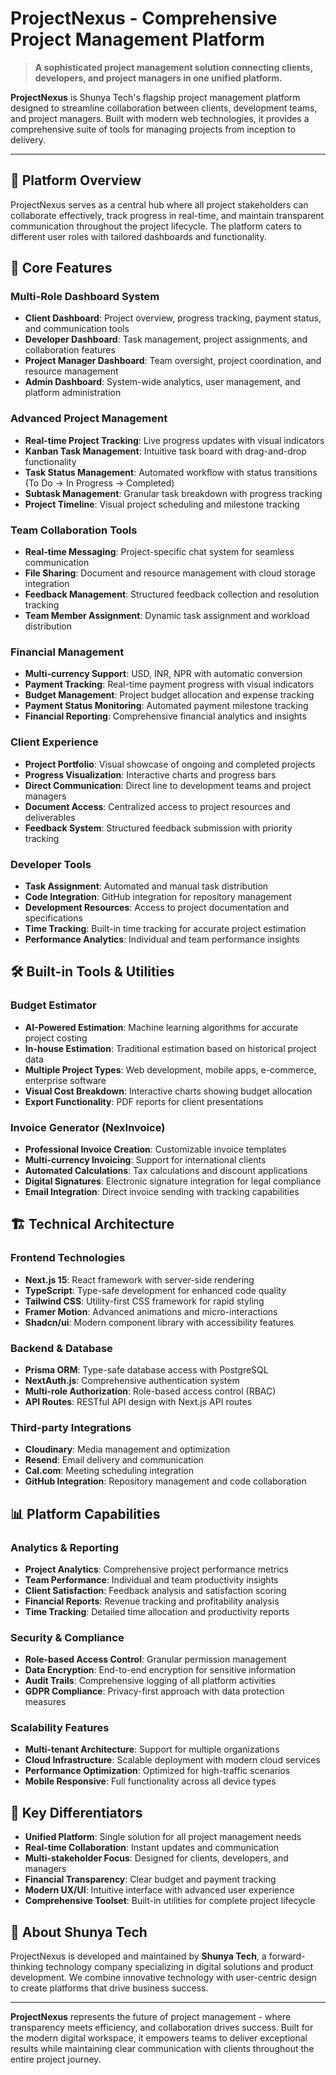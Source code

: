# ProjectNexus - Comprehensive Project Management Platform

> **A sophisticated project management solution connecting clients, developers, and project managers in one unified platform.**

**ProjectNexus** is Shunya Tech's flagship project management platform designed to streamline collaboration between clients, development teams, and project managers. Built with modern web technologies, it provides a comprehensive suite of tools for managing projects from inception to delivery.

---

## 🚀 Platform Overview

ProjectNexus serves as a central hub where all project stakeholders can collaborate effectively, track progress in real-time, and maintain transparent communication throughout the project lifecycle. The platform caters to different user roles with tailored dashboards and functionality.

## 🎯 Core Features

### **Multi-Role Dashboard System**
- **Client Dashboard**: Project overview, progress tracking, payment status, and communication tools
- **Developer Dashboard**: Task management, project assignments, and collaboration features  
- **Project Manager Dashboard**: Team oversight, project coordination, and resource management
- **Admin Dashboard**: System-wide analytics, user management, and platform administration

### **Advanced Project Management**
- **Real-time Project Tracking**: Live progress updates with visual indicators
- **Kanban Task Management**: Intuitive task board with drag-and-drop functionality
- **Task Status Management**: Automated workflow with status transitions (To Do → In Progress → Completed)
- **Subtask Management**: Granular task breakdown with progress tracking
- **Project Timeline**: Visual project scheduling and milestone tracking

### **Team Collaboration Tools**
- **Real-time Messaging**: Project-specific chat system for seamless communication
- **File Sharing**: Document and resource management with cloud storage integration
- **Feedback Management**: Structured feedback collection and resolution tracking
- **Team Member Assignment**: Dynamic task assignment and workload distribution

### **Financial Management**
- **Multi-currency Support**: USD, INR, NPR with automatic conversion
- **Payment Tracking**: Real-time payment progress with visual indicators
- **Budget Management**: Project budget allocation and expense tracking
- **Payment Status Monitoring**: Automated payment milestone tracking
- **Financial Reporting**: Comprehensive financial analytics and insights

### **Client Experience**
- **Project Portfolio**: Visual showcase of ongoing and completed projects
- **Progress Visualization**: Interactive charts and progress bars
- **Direct Communication**: Direct line to development teams and project managers
- **Document Access**: Centralized access to project resources and deliverables
- **Feedback System**: Structured feedback submission with priority tracking

### **Developer Tools**
- **Task Assignment**: Automated and manual task distribution
- **Code Integration**: GitHub integration for repository management
- **Development Resources**: Access to project documentation and specifications
- **Time Tracking**: Built-in time tracking for accurate project estimation
- **Performance Analytics**: Individual and team performance insights

## 🛠️ Built-in Tools & Utilities

### **Budget Estimator**
- **AI-Powered Estimation**: Machine learning algorithms for accurate project costing
- **In-house Estimation**: Traditional estimation based on historical project data
- **Multiple Project Types**: Web development, mobile apps, e-commerce, enterprise software
- **Visual Cost Breakdown**: Interactive charts showing budget allocation
- **Export Functionality**: PDF reports for client presentations

### **Invoice Generator (NexInvoice)**
- **Professional Invoice Creation**: Customizable invoice templates
- **Multi-currency Invoicing**: Support for international clients
- **Automated Calculations**: Tax calculations and discount applications
- **Digital Signatures**: Electronic signature integration for legal compliance
- **Email Integration**: Direct invoice sending with tracking capabilities

## 🏗️ Technical Architecture

### **Frontend Technologies**
- **Next.js 15**: React framework with server-side rendering
- **TypeScript**: Type-safe development for enhanced code quality
- **Tailwind CSS**: Utility-first CSS framework for rapid styling
- **Framer Motion**: Advanced animations and micro-interactions
- **Shadcn/ui**: Modern component library with accessibility features

### **Backend & Database**
- **Prisma ORM**: Type-safe database access with PostgreSQL
- **NextAuth.js**: Comprehensive authentication system
- **Multi-role Authorization**: Role-based access control (RBAC)
- **API Routes**: RESTful API design with Next.js API routes

### **Third-party Integrations**
- **Cloudinary**: Media management and optimization
- **Resend**: Email delivery and communication
- **Cal.com**: Meeting scheduling integration
- **GitHub Integration**: Repository management and code collaboration

## 📊 Platform Capabilities

### **Analytics & Reporting**
- **Project Analytics**: Comprehensive project performance metrics
- **Team Performance**: Individual and team productivity insights
- **Client Satisfaction**: Feedback analysis and satisfaction scoring
- **Financial Reports**: Revenue tracking and profitability analysis
- **Time Tracking**: Detailed time allocation and productivity reports

### **Security & Compliance**
- **Role-based Access Control**: Granular permission management
- **Data Encryption**: End-to-end encryption for sensitive information
- **Audit Trails**: Comprehensive logging of all platform activities
- **GDPR Compliance**: Privacy-first approach with data protection measures

### **Scalability Features**
- **Multi-tenant Architecture**: Support for multiple organizations
- **Cloud Infrastructure**: Scalable deployment with modern cloud services
- **Performance Optimization**: Optimized for high-traffic scenarios
- **Mobile Responsive**: Full functionality across all device types

## 🌟 Key Differentiators

- **Unified Platform**: Single solution for all project management needs
- **Real-time Collaboration**: Instant updates and communication
- **Multi-stakeholder Focus**: Designed for clients, developers, and managers
- **Financial Transparency**: Clear budget and payment tracking
- **Modern UX/UI**: Intuitive interface with advanced user experience
- **Comprehensive Toolset**: Built-in utilities for complete project lifecycle

## 🏢 About Shunya Tech

ProjectNexus is developed and maintained by **Shunya Tech**, a forward-thinking technology company specializing in digital solutions and product development. We combine innovative technology with user-centric design to create platforms that drive business success.

---

**ProjectNexus** represents the future of project management - where transparency meets efficiency, and collaboration drives success. Built for the modern digital workspace, it empowers teams to deliver exceptional results while maintaining clear communication with clients throughout the entire project journey.
